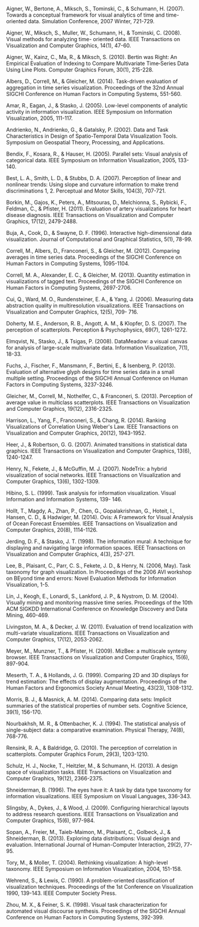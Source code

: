 Aigner, W., Bertone, A., Miksch, S., Tominski, C., & Schumann, H. (2007). Towards a conceptual framework for 
visual analytics of time and time-oriented data. Simulation Conference, 2007 Winter, 721-729.

Aigner, W., Miksch, S., Muller, W., Schumann, H., & Tominski, C. (2008). Visual methods for analyzing time-
oriented data. IEEE Transactions on Visualization and Computer Graphics, 14(1), 47-60.

Aigner, W., Kainz, C., Ma, R., & Miksch, S. (2010). Bertin was Right: An Empirical Evaluation of Indexing to 
Compare Multivariate Time‐Series Data Using Line Plots. Computer Graphics Forum, 30(1), 215-228.

Albers, D., Correll, M., & Gleicher, M. (2014). Task-driven evaluation of aggregation in time series visualization. 
Proceedings of the 32nd Annual SIGCHI Conference on Human Factors in Computing Systems, 551-560.

Amar, R., Eagan, J., & Stasko, J. (2005). Low-level components of analytic activity in information visualization. 
IEEE Symposium on Information Visualization, 2005, 111-117.

Andrienko, N., Andrienko, G., & Gatalsky, P. (2002). Data and Task Characteristics in Design of Spatio-Temporal 
Data Visualization Tools. Symposium on Geospatial Theory, Processing, and Applications.

Bendix, F., Kosara, R., & Hauser, H. (2005). Parallel sets: Visual analysis of categorical data. IEEE Symposium on 
Information Visualization, 2005,  133-140.

Best, L. A., Smith, L. D., & Stubbs, D. A. (2007). Perception of linear and nonlinear trends: Using slope and 
curvature information to make trend discriminations 1, 2. Perceptual and Motor Skills, 104(3), 707-721.

Borkin, M., Gajos, K., Peters, A., Mitsouras, D., Melchionna, S., Rybicki, F., Feldman, C., & Pfister, H. (2011). 
Evaluation of artery visualizations for heart disease diagnosis. IEEE Transactions on Visualization and 
Computer Graphics, 17(12), 2479-2488.

Buja, A., Cook, D., & Swayne, D. F. (1996). Interactive high-dimensional data visualization. Journal of 
Computational and Graphical Statistics, 5(1), 78-99.

Correll, M., Albers, D., Franconeri, S., & Gleicher, M. (2012). Comparing averages in time series data. Proceedings 
of the SIGCHI Conference on Human Factors in Computing Systems, 1095-1104.

Correll, M. A., Alexander, E. C., & Gleicher, M. (2013). Quantity estimation in visualizations of tagged text. 
Proceedings of the SIGCHI Conference on Human Factors in Computing Systems, 2697-2706.

Cui, Q., Ward, M. O., Rundensteiner, E. A., & Yang, J. (2006). Measuring data abstraction quality in 
multiresolution visualizations. IEEE Transactions on Visualization and Computer Graphics, 12(5), 709-
716.

Doherty, M. E., Anderson, R. B., Angott, A. M., & Klopfer, D. S. (2007). The perception of scatterplots. Perception 
& Psychophysics, 69(7), 1261-1272.

Elmqvist, N., Stasko, J., & Tsigas, P. (2008). DataMeadow: a visual canvas for analysis of large-scale multivariate 
data. Information Visualization, 7(1), 18-33.

Fuchs, J., Fischer, F., Mansmann, F., Bertini, E., & Isenberg, P. (2013). Evaluation of alternative glyph designs for 
time series data in a small multiple setting. Proceedings of the SIGCHI Annual Conference on Human 
Factors in Computing Systems, 3237-3246.

Gleicher, M., Correll, M., Nothelfer, C., & Franconeri, S. (2013). Perception of average value in multiclass 
scatterplots. IEEE Transactions on Visualization and Computer Graphics, 19(12), 2316-2325.

Harrison, L., Yang, F., Franconeri, S., & Chang, R. (2014). Ranking Visualizations of Correlation Using Weber's 
Law. IEEE Transactions on Visualization and Computer Graphics, 20(12), 1943-1952.

Heer, J., & Robertson, G. G. (2007). Animated transitions in statistical data graphics. IEEE Transactions on 
Visualization and Computer Graphics, 13(6), 1240-1247.

Henry, N., Fekete, J., & McGuffin, M. J. (2007). NodeTrix: a hybrid visualization of social networks. IEEE 
Transactions on Visualization and Computer Graphics, 13(6), 1302-1309.

Hibino, S. L. (1999). Task analysis for information visualization. Visual Information and Information Systems, 139-
146.

Hollt, T., Magdy, A., Zhan, P., Chen, G., Gopalakrishnan, G., Hoteit, I., Hansen, C. D., & Hadwiger, M. (2014). 
Ovis: A Framework for Visual Analysis of Ocean Forecast Ensembles. IEEE Transactions on Visualization 
and Computer Graphics, 20(8), 1114-1126.

Jerding, D. F., & Stasko, J. T. (1998). The information mural: A technique for displaying and navigating large 
information spaces. IEEE Transactions on Visualization and Computer Graphics, 4(3), 257-271.

Lee, B., Plaisant, C., Parr, C. S., Fekete, J. D., & Henry, N. (2006, May). Task taxonomy for graph visualization. In 
Proceedings of the 2006 AVI workshop on BEyond time and errors: Novel Evaluation Methods for Information Visualization, 1-5.

Lin, J., Keogh, E., Lonardi, S., Lankford, J. P., & Nystrom, D. M. (2004). Visually mining and monitoring massive 
time series. Proceedings of the 10th ACM SIGKDD International Conference on Knowledge Discovery and Data Mining, 460-469.

Livingston, M. A., & Decker, J. W. (2011). Evaluation of trend localization with multi-variate visualizations. IEEE 
Transactions on Visualization and Computer Graphics, 17(12), 2053-2062.

Meyer, M., Munzner, T., & Pfister, H. (2009). MizBee: a multiscale synteny browser. IEEE Transactions on 
Visualization and Computer Graphics, 15(6), 897-904.

Meserth, T. A., & Hollands, J. G. (1999). Comparing 2D and 3D displays for trend estimation: The effects of display 
augmentation. Proceedings of the Human Factors and Ergonomics Society Annual Meeting, 43(23), 1308-1312.

Morris, B. J., & Masnick, A. M. (2014). Comparing data sets: Implicit summaries of the statistical properties of 
number sets. Cognitive Science, 39(1), 156-170.

Nourbakhsh, M. R., & Ottenbacher, K. J. (1994). The statistical analysis of single-subject data: a comparative 
examination. Physical Therapy, 74(8), 768-776.

Rensink, R. A., & Baldridge, G. (2010). The perception of correlation in scatterplots. Computer Graphics Forum, 
29(3), 1203-1210.

Schulz, H. J., Nocke, T., Heitzler, M., & Schumann, H. (2013). A design space of visualization tasks. IEEE 
Transactions on Visualization and Computer Graphics, 19(12), 2366-2375.

Shneiderman, B. (1996). The eyes have it: A task by data type taxonomy for information visualizations. IEEE 
Symposium on Visual Languages, 336-343.

Slingsby, A., Dykes, J., & Wood, J. (2009). Configuring hierarchical layouts to address research questions. IEEE 
Transactions on Visualization and Computer Graphics, 15(6), 977-984.

Sopan, A., Freier, M., Taieb-Maimon, M., Plaisant, C., Golbeck, J., & Shneiderman, B. (2013). Exploring data 
distributions: Visual design and evaluation. International Journal of Human-Computer Interaction,
29(2), 77-95.

Tory, M., & Moller, T. (2004). Rethinking visualization: A high-level taxonomy. IEEE Symposium on Information 
Visualization, 2004, 151-158.

Wehrend, S., & Lewis, C. (1990). A problem-oriented classification of visualization techniques. Proceedings of the 
1st Conference on Visualization 1990, 139-143. IEEE Computer Society Press.

Zhou, M. X., & Feiner, S. K. (1998). Visual task characterization for automated visual discourse synthesis. 
Proceedings of the SIGCHI Annual Conference on Human Factors in Computing Systems, 392-399.
